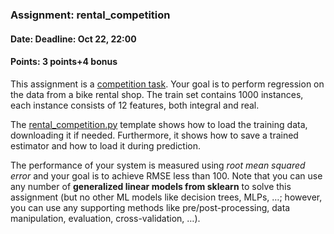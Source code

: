 ### Assignment: rental_competition
#### Date: Deadline: Oct 22, 22:00
#### Points: 3 points+4 bonus

This assignment is a [competition task](https://ufal.mff.cuni.cz/courses/npfl129/2526-winter#competitions).
Your goal is to perform regression on the data from a bike rental shop.
The train set contains 1000 instances, each instance consists of 12 features,
both integral and real.

The [rental_competition.py](https://github.com/ufal/npfl129/tree/master/labs/02/rental_competition.py)
template shows how to load the training data, downloading it if needed.
Furthermore, it shows how to save a trained estimator and how to load it during
prediction.

The performance of your system is measured using _root mean squared error_
and your goal is to achieve RMSE less than 100. Note that you can use
any number of **generalized linear models from sklearn** to solve
this assignment (but no other ML models like decision trees, MLPs, …; however,
you can use any supporting methods like pre/post-processing, data manipulation,
evaluation, cross-validation, …).
